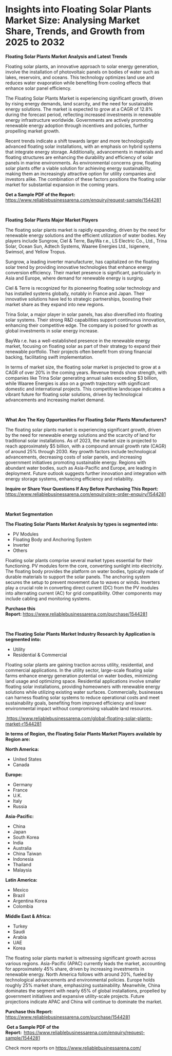 <p><h1>Insights into Floating Solar Plants Market Size: Analysing Market Share, Trends, and Growth from 2025 to 2032</h1></p><p><strong>Floating Solar Plants Market Analysis and Latest Trends</strong></p>
<p><p>Floating solar plants, an innovative approach to solar energy generation, involve the installation of photovoltaic panels on bodies of water such as lakes, reservoirs, and oceans. This technology optimizes land use and reduces water evaporation while benefiting from cooling effects that enhance solar panel efficiency.</p><p>The Floating Solar Plants Market is experiencing significant growth, driven by rising energy demands, land scarcity, and the need for sustainable energy solutions. The market is expected to grow at a CAGR of 12.8% during the forecast period, reflecting increased investments in renewable energy infrastructure worldwide. Governments are actively promoting renewable energy adoption through incentives and policies, further propelling market growth.</p><p>Recent trends indicate a shift towards larger and more technologically advanced floating solar installations, with an emphasis on hybrid systems that integrate energy storage. Additionally, advancements in materials and floating structures are enhancing the durability and efficiency of solar panels in marine environments. As environmental concerns grow, floating solar plants offer a viable solution for achieving energy sustainability, making them an increasingly attractive option for utility companies and investors alike. The combination of these factors positions the floating solar market for substantial expansion in the coming years.</p></p>
<p><strong>Get a Sample PDF of the Report:&nbsp;</strong> <a href="https://www.reliablebusinessarena.com/enquiry/request-sample/1544281?utm_campaign=2041&utm_medium=2&utm_source=Github&utm_content=ia&utm_term=13022025&utm_id=floating-solar-plants">https://www.reliablebusinessarena.com/enquiry/request-sample/1544281</a></p>
<p>&nbsp;</p>
<p><strong>Floating Solar Plants Major Market Players</strong></p>
<p><p>The floating solar plants market is rapidly expanding, driven by the need for renewable energy solutions and the efficient utilization of water bodies. Key players include Sungrow, Ciel & Terre, BayWa r.e., LS Electric Co., Ltd., Trina Solar, Ocean Sun, Adtech Systems, Waaree Energies Ltd., Isigenere, Swimsol, and Yellow Tropus. </p><p>Sungrow, a leading inverter manufacturer, has capitalized on the floating solar trend by providing innovative technologies that enhance energy conversion efficiency. Their market presence is significant, particularly in Asia and Europe, where demand for renewable energy is surging. </p><p>Ciel & Terre is recognized for its pioneering floating solar technology and has installed systems globally, notably in France and Japan. Their innovative solutions have led to strategic partnerships, boosting their market share as they expand into new regions.</p><p>Trina Solar, a major player in solar panels, has also diversified into floating solar systems. Their strong R&D capabilities support continuous innovation, enhancing their competitive edge. The company is poised for growth as global investments in solar energy increase.</p><p>BayWa r.e. has a well-established presence in the renewable energy market, focusing on floating solar as part of their strategy to expand their renewable portfolio. Their projects often benefit from strong financial backing, facilitating swift implementation.</p><p>In terms of market size, the floating solar market is projected to grow at a CAGR of over 20% in the coming years. Revenue trends show strength, with companies like Trina Solar generating annual sales exceeding $3 billion, while Waaree Energies is also on a growth trajectory with significant domestic and international projects. This competitive landscape indicates a vibrant future for floating solar solutions, driven by technological advancements and increasing market demand.</p></p>
<p>&nbsp;</p>
<p><strong>What Are The Key Opportunities For Floating Solar Plants Manufacturers?</strong></p>
<p><p>The floating solar plants market is experiencing significant growth, driven by the need for renewable energy solutions and the scarcity of land for traditional solar installations. As of 2023, the market size is projected to reach approximately $5 billion, with a compound annual growth rate (CAGR) of around 25% through 2030. Key growth factors include technological advancements, decreasing costs of solar panels, and increasing government initiatives promoting sustainable energy. Regions with abundant water bodies, such as Asia-Pacific and Europe, are leading in deployment. Future outlook suggests further innovation and integration with energy storage systems, enhancing efficiency and reliability.</p></p>
<p><strong>Inquire or Share Your Questions If Any Before Purchasing This Report:</strong> <a href="https://www.reliablebusinessarena.com/enquiry/pre-order-enquiry/1544281?utm_campaign=2041&utm_medium=2&utm_source=Github&utm_content=ia&utm_term=13022025&utm_id=floating-solar-plants">https://www.reliablebusinessarena.com/enquiry/pre-order-enquiry/1544281</a></p>
<p>&nbsp;</p>
<p><strong>Market Segmentation</strong></p>
<p><strong>The Floating Solar Plants Market Analysis by types is segmented into:</strong></p>
<p><ul><li>PV Modules</li><li>Floating Body and Anchoring System</li><li>Inverter</li><li>Others</li></ul></p>
<p><p>Floating solar plants comprise several market types essential for their functioning. PV modules form the core, converting sunlight into electricity. The floating body provides the platform on water bodies, typically made of durable materials to support the solar panels. The anchoring system secures the setup to prevent movement due to waves or winds. Inverters play a crucial role in converting direct current (DC) from the PV modules into alternating current (AC) for grid compatibility. Other components may include cabling and monitoring systems.</p></p>
<p><strong>Purchase this Report:&nbsp;</strong><a href="https://www.reliablebusinessarena.com/purchase/1544281?utm_campaign=2041&utm_medium=2&utm_source=Github&utm_content=ia&utm_term=13022025&utm_id=floating-solar-plants">https://www.reliablebusinessarena.com/purchase/1544281</a></p>
<p>&nbsp;</p>
<p><strong>The Floating Solar Plants Market Industry Research by Application is segmented into:</strong></p>
<p><ul><li>Utility</li><li>Residential & Commercial</li></ul></p>
<p><p>Floating solar plants are gaining traction across utility, residential, and commercial applications. In the utility sector, large-scale floating solar farms enhance energy generation potential on water bodies, minimizing land usage and optimizing space. Residential applications involve smaller floating solar installations, providing homeowners with renewable energy solutions while utilizing existing water surfaces. Commercially, businesses can harness floating solar systems to reduce operational costs and meet sustainability goals, benefiting from improved efficiency and lower environmental impact without compromising valuable land resources.</p></p>
<p><a href="https://www.reliablebusinessarena.com/global-floating-solar-plants-market-r1544281?utm_campaign=2041&utm_medium=2&utm_source=Github&utm_content=ia&utm_term=13022025&utm_id=floating-solar-plants">&nbsp;https://www.reliablebusinessarena.com/global-floating-solar-plants-market-r1544281</a></p>
<p><strong>In terms of Region, the Floating Solar Plants Market Players available by Region are:</strong></p>
<p>
    <p> <strong> North America: </strong>
        <ul>
            <li>United States</li>
            <li>Canada</li>
        </ul>
        </p> 
    <p> <strong> Europe: </strong>
        <ul>
            <li>Germany</li>
            <li>France</li>
            <li>U.K.</li>
            <li>Italy</li>
            <li>Russia</li>
        </ul>
        </p> 
    <p> <strong> Asia-Pacific: </strong>
        <ul>
            <li>China</li>
            <li>Japan</li>
            <li>South Korea</li>
            <li>India</li>
            <li>Australia</li>
            <li>China Taiwan</li>
            <li>Indonesia</li>
            <li>Thailand</li>
            <li>Malaysia</li>
        </ul>
        </p> 
    <p> <strong> Latin America: </strong>
        <ul>
            <li>Mexico</li>
            <li>Brazil</li>
            <li>Argentina Korea</li>
            <li>Colombia</li>
        </ul>
        </p> 
    <p> <strong> Middle East & Africa: </strong>
        <ul>
            <li>Turkey</li>
            <li>Saudi</li>
            <li>Arabia</li>
            <li>UAE</li>
            <li>Korea</li>
        </ul>
    </p>
    </p>
<p><p>The floating solar plants market is witnessing significant growth across various regions. Asia-Pacific (APAC) currently leads the market, accounting for approximately 45% share, driven by increasing investments in renewable energy. North America follows with around 20%, fueled by technological advancements and environmental policies. Europe holds roughly 25% market share, emphasizing sustainability. Meanwhile, China dominates the segment with nearly 65% of global installations, propelled by government initiatives and expansive utility-scale projects. Future projections indicate APAC and China will continue to dominate the market.</p></p>
<p><strong>Purchase this Report: </strong><a href="https://www.reliablebusinessarena.com/purchase/1544281?utm_campaign=2041&utm_medium=2&utm_source=Github&utm_content=ia&utm_term=13022025&utm_id=floating-solar-plants">https://www.reliablebusinessarena.com/purchase/1544281</a></p>
<p>&nbsp;<strong>Get a Sample PDF of the Report:&nbsp;&nbsp;</strong><a href="https://www.reliablebusinessarena.com/enquiry/request-sample/1544281?utm_campaign=2041&utm_medium=2&utm_source=Github&utm_content=ia&utm_term=13022025&utm_id=floating-solar-plants">https://www.reliablebusinessarena.com/enquiry/request-sample/1544281</a></p>
<p><strong></strong></p>
<p>Check more reports on <a href="https://www.reliablebusinessarena.com/?utm_campaign=2041&utm_medium=2&utm_source=Github&utm_content=ia&utm_term=13022025&utm_id=floating-solar-plants">https://www.reliablebusinessarena.com/</a></p>